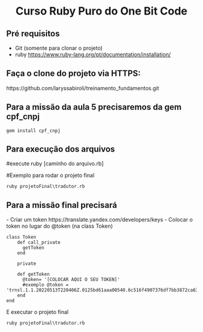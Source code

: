 <h1 align="center"> Curso Ruby Puro do One Bit Code </h1>

<h2> Pré requisitos </h2>

- Git (somente para clonar o projeto)
- ruby
https://www.ruby-lang.org/pt/documentation/installation/


<h2> Faça o clone do projeto via HTTPS: </h2>
https://github.com/laryssabiroli/treinamento_fundamentos.git


<h2> Para a missão da aula 5 precisaremos da gem cpf_cnpj </h2>

````
gem install cpf_cnpj   
````

<h2> Para execução dos arquivos </h2>
#execute ruby [caminho do arquivo.rb]

#Exemplo para rodar o projeto final
````
ruby projetoFinal\tradutor.rb   
````

<h2> Para a missão final precisará</h2>
- Criar um token https://translate.yandex.com/developers/keys
- Colocar o token no lugar do @token (na class Token)


````
class Token
    def call_private
      getToken
    end
    
    private
    
    def getToken
      @token= '[COLOCAR AQUI O SEU TOKEN]'
      #exemplo @token = 'trnsl.1.1.20220513T220406Z.0125bd61aaa00540.6c516f4907376df7bb3872ca6326f1167f4eae8d'
    end
end
````

E executar o projeto final

````
ruby projetoFinal\tradutor.rb   
````
